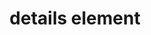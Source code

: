 ---
{
  "title": "details element",
  "description": "The details element represents a disclosure widget from which the user can obtain additional information or controls.",
  "category": "html",
  "keywords": [
    "details element"
  ],
  "last_test_date": "2019-08-05",
  "test_results_url": "https://a11ysupport.io/tech/html/details_element",
  "test_url": "https://a11ysupport.io/tech/html/details_element",
  "stats": {
    "dragon_win": {
      "chrome": {
        "88": "na"
      }
    },
    "jaws": {
      "chrome": {
        "92": "a"
      },
      "edge": {
        "92": "a"
      },
      "ie": {
        "11": "a"
      },
      "firefox": {
        "85": "a"
      }
    },
    "narrator": {
      "edge": {
        "88": "a"
      }
    },
    "nvda": {
      "chrome": {
        "92": "a"
      },
      "edge": {
        "92": "a"
      },
      "firefox": {
        "85": "a"
      }
    },
    "orca": {
      "firefox": {
        "85": "a"
      }
    },
    "talkback": {
      "and_chr": {
        "88": "a"
      }
    },
    "va_and": {
      "and_chr": {
        "88": "na"
      }
    },
    "vo_ios": {
      "ios_saf": {
        "14.4": "a"
      }
    },
    "vo_macos": {
      "safari": {
        "14.0.3": "a"
      }
    },
    "vc_ios": {
      "ios_saf": {
        "14.4": "na"
      }
    },
    "vc_macos": {
      "safari": {
        "14.0.3": "na"
      }
    },
    "wsr": {
      "edge": {
        "88": "na"
      },
      "chrome": {
        "88": "na"
      }
    }
  },
  "links": {
    "WHATWG HTML spec for the details element": "https://html.spec.whatwg.org/multipage/interactive-elements.html#the-details-element",
    "HTML AAM for the details element": "https://w3c.github.io/html-aam/#el-details"
  }
}
---